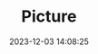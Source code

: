 ---
weight: 1
images:
- /images/edited/134.jpeg
title: Picture
date: 2023-12-03 14:08:25
tags: [luminar neo,work,24-70mm F2.8 DG DN | Art 019,ILCE-7M3,36.0]
---